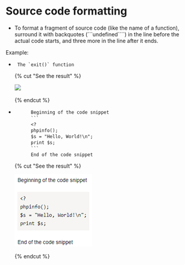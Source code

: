 # Source code formatting

- To format a fragment of source code (like the name of a function), surround it with backquotes (```undefined````) in the line before the actual code starts, and three more in the line after it ends.

Example:

- ```
   The `exit()` function 
  ```

    {% cut "See the result" %}

    ![](../../_assets/wiki/code-line.png)

    {% endcut %}

- ```
        Beginning of the code snippet
        ```   
        <?
        phpinfo();
        $s = "Hello, World!\n";
        print $s;
        ```  
        End of the code snippet
  
  ```
    {% cut "See the result" %}

    ![](../../_assets/wiki/listing-nomark.png)

    {% endcut %}

